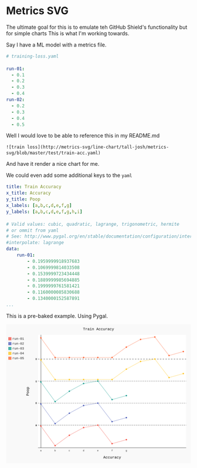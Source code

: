 # Metrics SVG

The ultimate goal for this is to emulate teh GitHub Shield's functionality 
but for simple charts This is what I'm working towards.

Say I have a ML model with a metrics file.

```yaml
# training-loss.yaml

run-01:
  - 0.1
  - 0.2
  - 0.3
  - 0.4
run-02:
  - 0.2
  - 0.3
  - 0.4
  - 0.5
```

Well I would love to be able to reference this in my README.md

```
![train loss](http://metrics-svg/line-chart/tall-josh/metrics-svg/blob/master/test/train-acc.yaml)
```

And have it render a nice chart for me.

We could even add some additional keys to the `yaml`

```yaml
title: Train Accuracy
x_title: Accuracy
y_title: Poop
x_labels: [a,b,c,d,e,f,g]
y_labels: [a,b,c,d,e,f,g,h,i]

# Valid values: cubic, quadratic, lagrange, trigonometric, hermite
# or ommit from yaml
# See: http://www.pygal.org/en/stable/documentation/configuration/interpolations.html
#interpolate: lagrange
data:
    run-01:
        - 0.1959999918937683
        - 0.1069999814033508
        - 0.1539999723434448
        - 0.1889999985694885
        - 0.1999999761581421
        - 0.1160000085830688
        - 0.1340000152587891
...
```

This is a pre-baked example. Using Pygal. 

![example](example.svg)
